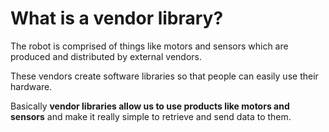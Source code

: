 # What is a vendor library?

The robot is comprised of things like motors and sensors which are produced and distributed by external vendors. 

These vendors create software libraries so that people can easily use their hardware. 

Basically **vendor libraries allow us to use products like motors and sensors** and make it really simple to retrieve and send data to them.
